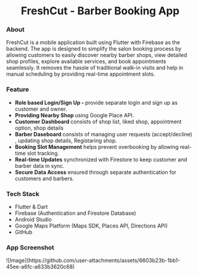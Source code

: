 <h1 align="center"> FreshCut - Barber Booking App </h1>

<h3> About </h3>
FreshCut is a mobile application built using Flutter with Firebase as the backend. The app is designed to simplify the salon booking process by allowing customers to easily discover nearby barber shops, view detailed shop profiles, explore available services, and book appointments seamlessly. It removes the hassle of traditional walk-in visits and help in manual scheduling by providing real-time appointment slots.

<h3> Feature </h3>
<ul>
<li><b> Role based Login/Sign Up - </b> provide separate login and sign up as customer and owner.</li>
<li><b> Providing Nearby Shop </b> using Google Place API.</li>
<li><b> Customer Dashboard </b> consists of shop list, liked shop, appointment option, shop details</li>
<li><b> Barber Daseboard </b> consists of managing user requests (accept/decline) , updating shop details, Registaring shop.</li>
<li><b> Booking Slot Management</b> helps prevent overbooking by allowing real-time slot tracking.</li>
<li><b> Real-time Updates</b> synchronized with Firestore to keep customer and barber data in sync.</li>
<li><b> Secure Data Access</b> ensured through separate authentication for customers and barbers.</li>
</ul>

<h3> Tech Stack</h3>
<ul>
  <li>Flutter & Dart</li>
  <li>Firebase (Authentication and Firestore Database)</li>
  <li>Android Studio</li>
  <li>Google Maps Platform (Maps SDK, Places API, Directions API)</li>
  <li>GitHub</li>
</ul>

<h3> App Screenshot</h3>
![Image](https://github.com/user-attachments/assets/6603b23b-1bb1-45ee-a6fc-a633b3620c68)

